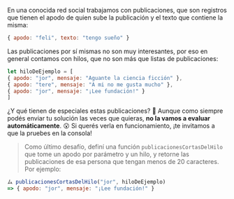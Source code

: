 En una conocida red social trabajamos con publicaciones, que son registros que tienen el apodo de quien sube la publicación y el texto que contiene la misma:

``` javascript
{ apodo: "feli", texto: "tengo sueño" }
```

Las publicaciones por sí mismas no son muy interesantes, por eso en general contamos con hilos, que no son más que listas de publicaciones:

``` javascript
let hiloDeEjemplo = [
{ apodo: "jor", mensaje: "Aguante la ciencia ficción" },
{ apodo: "tere", mensaje: "A mi no me gusta mucho" },
{ apodo: "jor", mensaje: "¡Lee fundación!" }
]
```

¿Y qué tienen de especiales estas publicaciones? :thinking: Aunque como siempre podés enviar tu solución las veces que quieras, **no la vamos a evaluar automáticamente**. :open_mouth: Si querés verla en funcionamiento, ¡te invitamos a que la pruebes en la consola!

> Como último desafío, definí una función `publicacionesCortasDelHilo` que tome un apodo por parámetro y un hilo, y retorne las publicaciones de esa persona que tengan menos de 20 caracteres. Por ejemplo:
>
```javascript
ム publicacionesCortasDelHilo("jor", hiloDeEjemplo)
=> { apodo: "jor", mensaje: "¡Lee fundación!" }
```


<style>
  .notify-problem-box {
    display: none;
  }
  .submission-results h4::after {
    content: "¡Gracias por enviar tu solución!";
    font-weight: bold;
  }
  .submission-results h4 strong { 
    display: none;
  }
</style>
